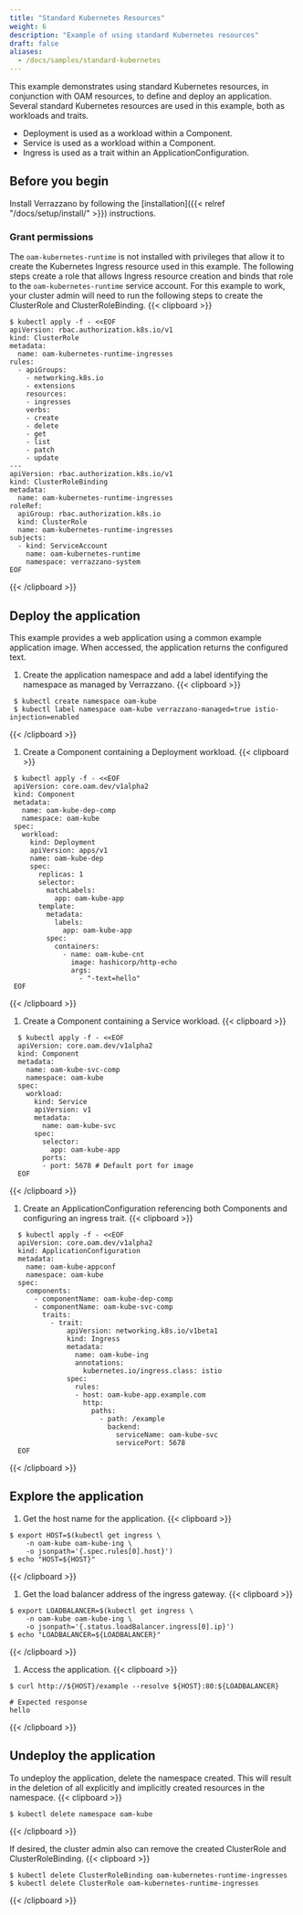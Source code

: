 ```yaml
---
title: "Standard Kubernetes Resources"
weight: 6
description: "Example of using standard Kubernetes resources"
draft: false
aliases:
  - /docs/samples/standard-kubernetes
---
```



This example demonstrates using standard Kubernetes resources, in conjunction with OAM resources, to define and deploy an application.
Several standard Kubernetes resources are used in this example, both as workloads and traits.  
- Deployment is used as a workload within a Component.
- Service is used as a workload within a Component.
- Ingress is used as a trait within an ApplicationConfiguration.

## Before you begin
Install Verrazzano by following the [installation]({{< relref "/docs/setup/install/" >}}) instructions.

### Grant permissions
The `oam-kubernetes-runtime` is not installed with privileges that allow it to create the Kubernetes Ingress resource used in this example.
The following steps create a role that allows Ingress resource creation and binds that role to the `oam-kubernetes-runtime` service account.
For this example to work, your cluster admin will need to run the following steps to create the ClusterRole and ClusterRoleBinding.
{{< clipboard >}}
<div class="highlight">

```
$ kubectl apply -f - <<EOF
apiVersion: rbac.authorization.k8s.io/v1
kind: ClusterRole
metadata:
  name: oam-kubernetes-runtime-ingresses
rules:
  - apiGroups:
    - networking.k8s.io
    - extensions
    resources:
    - ingresses
    verbs:
    - create
    - delete
    - get
    - list
    - patch
    - update
---
apiVersion: rbac.authorization.k8s.io/v1
kind: ClusterRoleBinding
metadata:
  name: oam-kubernetes-runtime-ingresses
roleRef:
  apiGroup: rbac.authorization.k8s.io
  kind: ClusterRole
  name: oam-kubernetes-runtime-ingresses
subjects:
  - kind: ServiceAccount
    name: oam-kubernetes-runtime
    namespace: verrazzano-system
EOF
```

</div>
{{< /clipboard >}}


## Deploy the application
This example provides a web application using a common example application image.
When accessed, the application returns the configured text.

1. Create the application namespace and add a label identifying the namespace as managed by Verrazzano.
{{< clipboard >}}
<div class="highlight">

   ```
    $ kubectl create namespace oam-kube
    $ kubectl label namespace oam-kube verrazzano-managed=true istio-injection=enabled
   ```

</div>
{{< /clipboard >}}


1. Create a Component containing a Deployment workload.
{{< clipboard >}}
<div class="highlight">

   ```
    $ kubectl apply -f - <<EOF
    apiVersion: core.oam.dev/v1alpha2
    kind: Component
    metadata:
      name: oam-kube-dep-comp
      namespace: oam-kube
    spec:
      workload:
        kind: Deployment
        apiVersion: apps/v1
        name: oam-kube-dep
        spec:
          replicas: 1
          selector:
            matchLabels:
              app: oam-kube-app
          template:
            metadata:
              labels:
                app: oam-kube-app
            spec:
              containers:
                - name: oam-kube-cnt
                  image: hashicorp/http-echo
                  args:
                    - "-text=hello"
    EOF
   ```

</div>
{{< /clipboard >}}

1. Create a Component containing a Service workload.
{{< clipboard >}}
<div class="highlight">

  ```
    $ kubectl apply -f - <<EOF
    apiVersion: core.oam.dev/v1alpha2
    kind: Component
    metadata:
      name: oam-kube-svc-comp
      namespace: oam-kube
    spec:
      workload:
        kind: Service
        apiVersion: v1
        metadata:
          name: oam-kube-svc
        spec:
          selector:
            app: oam-kube-app
          ports:
          - port: 5678 # Default port for image
    EOF
  ```

</div>
{{< /clipboard >}}

1. Create an ApplicationConfiguration referencing both Components and configuring an ingress trait.
{{< clipboard >}}
<div class="highlight">

  ```
    $ kubectl apply -f - <<EOF
    apiVersion: core.oam.dev/v1alpha2
    kind: ApplicationConfiguration
    metadata:
      name: oam-kube-appconf
      namespace: oam-kube
    spec:
      components:
        - componentName: oam-kube-dep-comp
        - componentName: oam-kube-svc-comp
          traits:
            - trait:
                apiVersion: networking.k8s.io/v1beta1
                kind: Ingress
                metadata:
                  name: oam-kube-ing
                  annotations:
                    kubernetes.io/ingress.class: istio
                spec:
                  rules:
                  - host: oam-kube-app.example.com
                    http:
                      paths:
                        - path: /example
                          backend:
                            serviceName: oam-kube-svc
                            servicePort: 5678
    EOF
   ```

</div>
{{< /clipboard >}}


## Explore the application
1. Get the host name for the application.
{{< clipboard >}}
<div class="highlight">

   ```
   $ export HOST=$(kubectl get ingress \
       -n oam-kube oam-kube-ing \
       -o jsonpath='{.spec.rules[0].host}')
   $ echo "HOST=${HOST}"
   ```

</div>
{{< /clipboard >}}

1. Get the load balancer address of the ingress gateway.
{{< clipboard >}}
<div class="highlight">

   ```
   $ export LOADBALANCER=$(kubectl get ingress \
       -n oam-kube oam-kube-ing \
       -o jsonpath='{.status.loadBalancer.ingress[0].ip}')
   $ echo "LOADBALANCER=${LOADBALANCER}"
   ```

</div>
{{< /clipboard >}}

1. Access the application.
{{< clipboard >}}
<div class="highlight">

   ```
   $ curl http://${HOST}/example --resolve ${HOST}:80:${LOADBALANCER}

   # Expected response
   hello
   ```

</div>
{{< /clipboard >}}


## Undeploy the application
To undeploy the application, delete the namespace created.
This will result in the deletion of all explicitly and implicitly created resources in the namespace.
{{< clipboard >}}
<div class="highlight">

```
$ kubectl delete namespace oam-kube
```

</div>
{{< /clipboard >}}

If desired, the cluster admin also can remove the created ClusterRole and ClusterRoleBinding.
{{< clipboard >}}
<div class="highlight">

```
$ kubectl delete ClusterRoleBinding oam-kubernetes-runtime-ingresses
$ kubectl delete ClusterRole oam-kubernetes-runtime-ingresses
```

</div>
{{< /clipboard >}}
